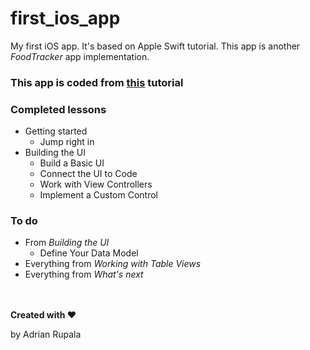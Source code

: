 # first_ios_app
My first iOS app. It's based on Apple Swift tutorial. 
This app is another *FoodTracker* app implementation.
### This app is coded from [this](https://developer.apple.com/library/content/referencelibrary/GettingStarted/DevelopiOSAppsSwift/) tutorial

### Completed lessons
- Getting started
	- Jump right in
- Building the UI
	- Build a Basic UI
	- Connect the UI to Code
	- Work with View Controllers
	- Implement a Custom Control

### To do
- From *Building the UI*
	- Define Your Data Model
- Everything from *Working with Table Views*
- Everything from *What's next*

<br></br>
**Created with ♥**

by Adrian Rupala